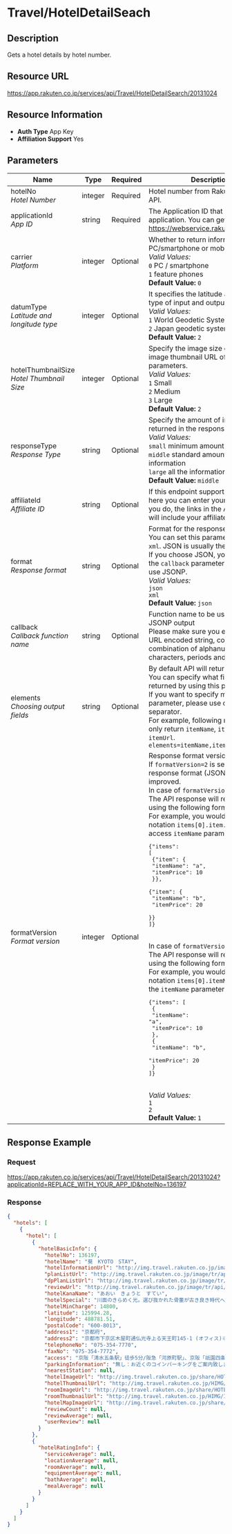 
# Travel/HotelDetailSeach

## Description

Gets a hotel details by hotel number.
## Resource URL

https://app.rakuten.co.jp/services/api/Travel/HotelDetailSearch/20131024
## Resource Information

* **Auth Type** App Key
* **Affiliation Support** Yes

## Parameters

Name | Type | Required | Description
 --- | --- | --- | --- 
hotelNo<br>*Hotel Number* | integer | Required | Hotel number from Rakuten Travel API.
applicationId<br>*App ID* | string | Required | The Application ID that identifies your application. You can get it from <a href="https://webservice.rakuten.co.jp/" target="_blank">https://webservice.rakuten.co.jp/</a>.
carrier<br>*Platform* | integer | Optional | Whether to return information for PC/smartphone or mobile phone.<br>*Valid Values:*<br><code>0</code> PC / smartphone<br><code>1</code> feature phones<br>**Default Value:** <code>0</code>
datumType<br>*Latitude and longitude type* | integer | Optional | It specifies the latitude and longitude type of input and output parameters.<br>*Valid Values:*<br><code>1</code> World Geodetic System.<br><code>2</code> Japan geodetic system.<br>**Default Value:** <code>2</code>
hotelThumbnailSize<br>*Hotel Thumbnail Size* | integer | Optional | Specify the image size of the hotel image thumbnail URL of the output parameters.<br>*Valid Values:*<br><code>1</code> Small<br><code>2</code> Medium<br><code>3</code> Large<br>**Default Value:** <code>2</code>
responseType<br>*Response Type* | string | Optional | Specify the amount of information returned in the response:<br>*Valid Values:*<br><code>small</code> minimum amount of information<br><code>middle</code> standard amount of information<br><code>large</code> all the information<br>**Default Value:** <code>middle</code>
affiliateId<br>*Affiliate ID* | string | Optional | If this endpoint supports affiliation, here you can enter your affiliate ID. If you do, the links in the API response will include your affiliate ID.
format<br>*Response format* | string | Optional | Format for the response output.<br>You can set this parameter to <code>json</code> or <code>xml</code>. JSON is usually the best option.<br>If you choose JSON, you can also set the <code>callback</code> parameter in order to use JSONP.<br>*Valid Values:*<br><code>json</code> <br><code>xml</code> <br>**Default Value:** <code>json</code>
callback<br>*Callback function name* | string | Optional | Function name to be used with the JSONP output<br>Please make sure you enter a UTF-8 URL encoded string, containing only a combination of alphanumeric characters, periods and underscores.
elements<br>*Choosing output fields* | string | Optional | By default API will return all the fields. You can specify what fields should be returned by using this parameter.<br>If you want to specify more than one parameter, please use comma (<code>,</code>) as separator.<br>For example, following request will only return <code>itemName</code>, <code>itemPrice</code> and <code>itemUrl</code>.<br><code>elements=itemName,itemPrice,itemUrl</code>
formatVersion<br>*Format version* | integer | Optional | Response format version.<br>If <code>formatVersion=2</code> is set, the response format (JSON) will be improved.<br>In case of <code>formatVersion=1</code>:<br>The API response will return an array using the following format.<br>For example, you would need to use notation <code>items[0].item.itemName</code> to access <code>itemName</code> parameter.<br><pre class="prettyprint">{"items": [<br>    {"item": {<br>        "itemName": "a",<br>        "itemPrice": 10<br>    }},<br>    {"item": {<br>        "itemName": "b",<br>        "itemPrice": 20<br>    }}<br>]}</pre><br>In case of <code>formatVersion=2</code>:<br>The API response will return an array using the following format.<br>For example, you would use the notation <code>items[0].itemName</code> to access the <code>itemName</code> parameter.<br><pre class="prettyprint">{"items": [<br>    {<br>        "itemName": "a",<br>        "itemPrice": 10<br>    },<br>    {<br>        "itemName": "b",<br>        "itemPrice": 20<br>    }<br>]}</pre><br>*Valid Values:*<br><code>1</code> <br><code>2</code> <br>**Default Value:** <code>1</code>
## Response Example

### Request

https://app.rakuten.co.jp/services/api/Travel/HotelDetailSearch/20131024?applicationId=REPLACE_WITH_YOUR_APP_ID&hotelNo=136197
### Response

```json
{
  "hotels": [
    {
      "hotel": [
        {
          "hotelBasicInfo": {
            "hotelNo": 136197,
            "hotelName": "葵　KYOTO　STAY",
            "hotelInformationUrl": "http://img.travel.rakuten.co.jp/image/tr/api/if/uPw0Q/?f_no=136197",
            "planListUrl": "http://img.travel.rakuten.co.jp/image/tr/api/if/ZwI4Q/?f_no=136197&f_flg=PLAN",
            "dpPlanListUrl": "http://img.travel.rakuten.co.jp/image/tr/api/if/G02wZ/?noTomariHotel=136197",
            "reviewUrl": "http://img.travel.rakuten.co.jp/image/tr/api/if/50xNk/?f_hotel_no=136197",
            "hotelKanaName": "あおい　きょうと　すてい",
            "hotelSpecial": "川面のきらめく光。選び抜かれた骨董が古き良き時代へ誘います。ライブラリーで読書、川床テラスでお茶を。",
            "hotelMinCharge": 14800,
            "latitude": 125994.28,
            "longitude": 488781.51,
            "postalCode": "600-8013",
            "address1": "京都府",
            "address2": "京都市下京区木屋町通仏光寺上る天王町145-1 (オフィス)※町家は別の場所になります。",
            "telephoneNo": "075-354-7770",
            "faxNo": "075-354-7772",
            "access": "京阪「清水五条駅」徒歩5分/阪急「河原町駅」、京阪「祇園四条駅」徒歩10分/ＪＲ「京都駅」タクシーで10分",
            "parkingInformation": "無し：お近くのコインパーキングをご案内致します。",
            "nearestStation": null,
            "hotelImageUrl": "http://img.travel.rakuten.co.jp/share/HOTEL/136197/136197.jpg",
            "hotelThumbnailUrl": "http://img.travel.rakuten.co.jp/HIMG/90/136197.jpg",
            "roomImageUrl": "http://img.travel.rakuten.co.jp/share/HOTEL/136197/136197_1f.jpg",
            "roomThumbnailUrl": "http://img.travel.rakuten.co.jp/HIMG/INTERIOR/136197.jpg",
            "hotelMapImageUrl": "http://img.travel.rakuten.co.jp/share/HOTEL/136197/136197map.gif",
            "reviewCount": null,
            "reviewAverage": null,
            "userReview": null
          }
        },
        {
          "hotelRatingInfo": {
            "serviceAverage": null,
            "locationAverage": null,
            "roomAverage": null,
            "equipmentAverage": null,
            "bathAverage": null,
            "mealAverage": null
          }
        }
      ]
    }
  ]
}
```

